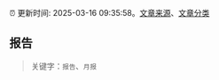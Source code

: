 :alarm_clock: 更新时间: 2025-03-16 09:35:58。[文章来源](/README.md)、[文章分类](/TAGS.md)

## 报告


> 关键字：`报告`、`月报`




